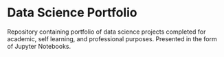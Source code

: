 # Data Science Portfolio
Repository containing portfolio of data science projects completed for academic, self learning, and professional purposes. Presented in the form of Jupyter Notebooks.

